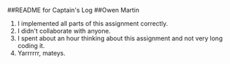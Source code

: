 ##README for Captain's Log
##Owen Martin

1. I implemented all parts of this assignment correctly.
2. I didn't collaborate with anyone.
3. I spent about an hour thinking about this assignment and not very long coding it.
4. Yarrrrrr, mateys.